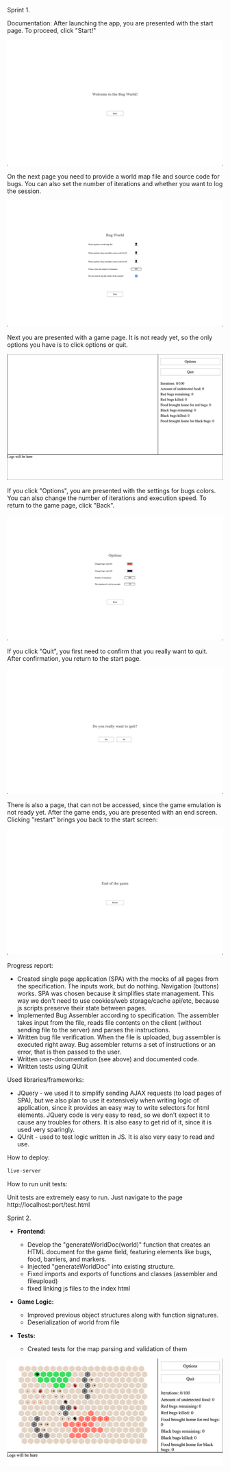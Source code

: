 Sprint 1.

Documentation:
After launching the app, you are presented with the start page. To proceed, click "Start!"

![Start page](doc/start.png)

On the next page you need to provide a world map file and source code for bugs. You can also set the number of
iterations and whether you want to log the session.

![Settings page](doc/settings.png)

Next you are presented with a game page. It is not ready yet, so the only options you have is to click options or quit.

![Game page](doc/game.png)

If you click "Options", you are presented with the settings for bugs colors. You can also change the number of
iterations and execution speed. To return to the game page, click "Back".

![Options page](doc/options.png)

If you click "Quit", you first need to confirm that you really want to quit. After confirmation, you return to the start
page.

![Quit page](doc/quit.png)

There is also a page, that can not be accessed, since the game emulation is not ready yet.
After the game ends, you are presented with an end screen. Clicking "restart" brings you back to the start screen:

![End page](doc/end.png)

Progress report:

* Created single page application (SPA) with the mocks of all pages from the specification. The inputs work, but do
  nothing. Navigation (buttons) works. SPA was chosen because it simplifies state management. This way we don't need to
  use cookies/web storage/cache api/etc, because js scripts preserve their state between pages.
* Implemented Bug Assembler according to specification. The assembler takes input from the file, reads file contents on
  the client (without sending file to the server) and parses the instructions.
* Written bug file verification. When the file is uploaded, bug assembler is executed right away. Bug assembler returns
  a set of instructions or an error, that is then passed to the user.
* Written user-documentation (see above) and documented code.
* Written tests using QUnit

Used libraries/frameworks:

* JQuery - we used it to simplify sending AJAX requests (to load pages of SPA), but we also plan to use it extensively
  when writing logic of application, since it provides an easy way to write selectors for html elements. JQuery code is
  very easy to read, so we don't expect it to cause any troubles for others. It is also easy to get rid of it, since it
  is used very sparingly.
* QUnit - used to test logic written in JS. It is also very easy to read and use.

How to deploy:

```python
live-server 
```


How to run unit tests:

Unit tests are extremely easy to run. Just navigate to the page http://localhost:port/test.html


Sprint 2.

- **Frontend:**
  - Develop the "generateWorldDoc(world)" function that creates an HTML document for the game field, featuring elements like bugs, food, barriers, and markers. 
  - Injected "generateWorldDoc" into existing structure.
  - Fixed imports and exports of functions and classes (assembler and fileupload)
  - fixed linking js files to the index html
- **Game Logic:**
  - Improved previous object structures along with function signatures.
  - Deserialization of world from file

- **Tests:**
  - Created tests for the map parsing and validation of them

![](doc/world.png)